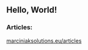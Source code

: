 ## Hello, World!
### Articles:
[marciniaksolutions.eu/articles](https://marciniaksolutions.eu/articles)

